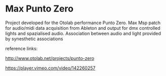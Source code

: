 # Max Punto Zero

Project developed for the Otolab performance Punto Zero.
Max Msp patch for audio/midi data acquisition from Ableton and output for dmx controlled lights and spazialised audio.
Association between audio and light provided by synesthetic associations

reference links:

http://www.otolab.net/projects/punto-zero

https://player.vimeo.com/video/142260257
